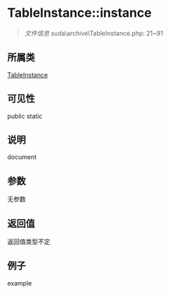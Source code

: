 # TableInstance::instance

> *文件信息* suda\archive\TableInstance.php: 21~91
## 所属类 

[TableInstance](../TableInstance.md)

## 可见性

  public  static
## 说明

document

## 参数

无参数

## 返回值
返回值类型不定

## 例子

example